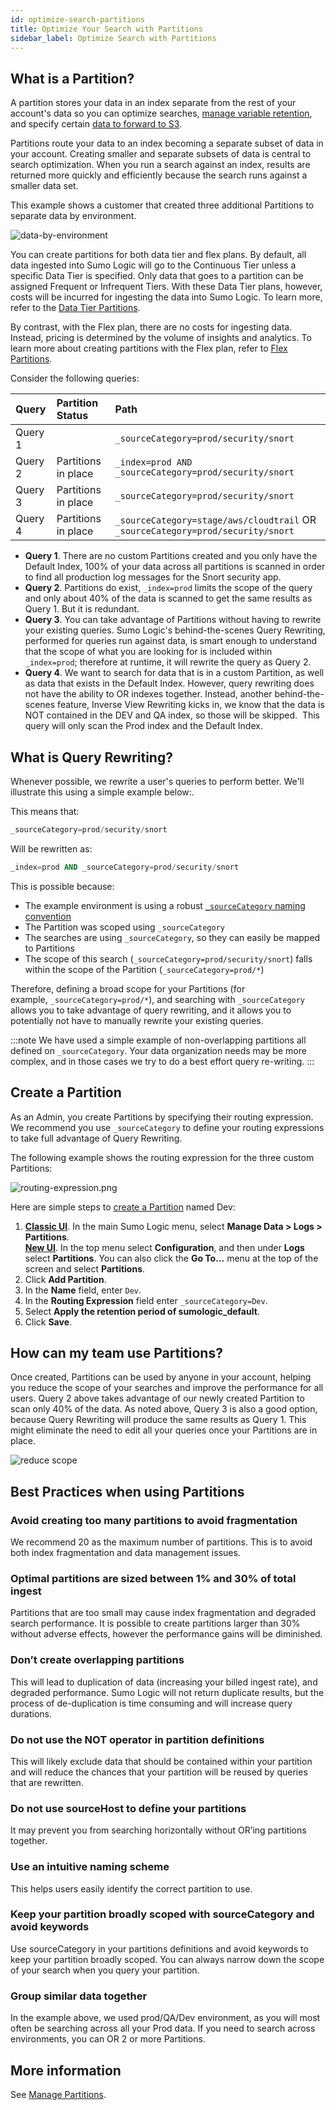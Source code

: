 ```yaml
---
id: optimize-search-partitions
title: Optimize Your Search with Partitions
sidebar_label: Optimize Search with Partitions
---
```


## What is a Partition?

A partition stores your data in an index separate from the rest of your account's data so you can optimize searches, [manage variable retention](/docs/manage/partitions/manage-indexes-variable-retention), and specify certain [data to forward to S3](/docs/manage/data-forwarding/amazon-s3-bucket).

Partitions route your data to an index becoming a separate subset of data in your account. Creating smaller and separate subsets of data is central to search optimization. When you run a search against an index, results are returned more quickly and efficiently because the search runs against a smaller data set.

This example shows a customer that created three additional Partitions to separate data by environment.

![data-by-environment](/img/search/optimize/data-by-environment.png)

You can create partitions for both data tier and flex plans. By default, all data ingested into Sumo Logic will go to the Continuous Tier unless a specific Data Tier is specified. Only data that goes to a partition can be assigned Frequent or Infrequent Tiers. With these Data Tier plans, however, costs will be incurred for ingesting the data into Sumo Logic. To learn more, refer to the [Data Tier Partitions](/docs/manage/partitions/data-tiers). 

By contrast, with the Flex plan, there are no costs for ingesting data. Instead, pricing is determined by the volume of insights and analytics. To learn more about creating partitions with the Flex plan, refer to [Flex Partitions](/docs/manage/partitions/flex).

Consider the following queries:

| Query |  Partition Status | Path |
| :-- | :-- | :-- |
| Query 1   |   | `_sourceCategory=prod/security/snort`|
| Query 2   | Partitions in place  | `_index=prod AND _sourceCategory=prod/security/snort` |
| Query 3   | Partitions in place  | `_sourceCategory=prod/security/snort` |
| Query 4   | Partitions in place  | `_sourceCategory=stage/aws/cloudtrail` OR `_sourceCategory=prod/security/snort` |

* **Query 1**. There are no custom Partitions created and you only have the Default Index, 100% of your data across all partitions is scanned in order to find all production log messages for the Snort security app.
* **Query 2**. Partitions do exist, `_index=prod` limits the scope of the query and only about 40% of the data is scanned to get the same results as Query 1. But it is redundant.
* **Query 3**. You can take advantage of Partitions without having to rewrite your existing queries. Sumo Logic's behind-the-scenes Query Rewriting, performed for queries run against data, is smart enough to understand that the scope of what you are looking for is included within `_index=prod`; therefore at runtime, it will rewrite the query as Query 2.
* **Query 4**. We want to search for data that is in a custom Partition, as well as data that exists in the Default Index. However, query rewriting does not have the ability to OR indexes together. Instead, another behind-the-scenes feature, Inverse View Rewriting kicks in, we know that the data is NOT contained in the DEV and QA index, so those will be skipped.  This query will only scan the Prod index and the Default Index.

## What is Query Rewriting?

Whenever possible, we rewrite a user's queries to perform better. We'll illustrate this using a simple example below:.

This means that:

```sql
_sourceCategory=prod/security/snort
```

Will be rewritten as:

```sql
_index=prod AND _sourceCategory=prod/security/snort
```

This is possible because:

* The example environment is using a robust [`_sourceCategory` naming convention](/docs/send-data/best-practices)
* The Partition was scoped using `_sourceCategory`
* The searches are using `_sourceCategory`, so they can easily be mapped to Partitions
* The scope of this search (`_sourceCategory=prod/security/snort`) falls within the scope of the Partition (`_sourceCategory=prod/*`)

Therefore, defining a broad scope for your Partitions (for example, `_sourceCategory=prod/*`), and searching with `_sourceCategory` allows you to take advantage of query rewriting, and it allows you to potentially not have to manually rewrite your existing queries.

:::note
We have used a simple example of non-overlapping partitions all defined on `_sourceCategory`. Your data organization needs may be more complex, and in those cases we try to do a best effort query re-writing.
:::


## Create a Partition

As an Admin, you create Partitions by specifying their routing expression. We recommend you use `_sourceCategory` to define your routing expressions to take full advantage of Query Rewriting.

The following example shows the routing expression for the three custom Partitions:  

![routing-expression.png](/img/search/optimize/routing-expression.png)

Here are simple steps to [create a Partition](/docs/manage/partitions/data-tiers/create-edit-partition/) named Dev:
1. [**Classic UI**](/docs/get-started/sumo-logic-ui-classic). In the main Sumo Logic menu, select **Manage Data > Logs > Partitions**. <br/>[**New UI**](/docs/get-started/sumo-logic-ui). In the top menu select **Configuration**, and then under **Logs** select **Partitions**. You can also click the **Go To...** menu at the top of the screen and select **Partitions**. 
1. Click **Add Partition**.
1. In the **Name** field, enter `Dev`.
1. In the **Routing Expression** field enter `_sourceCategory=Dev`.
1. Select **Apply the retention period of sumologic_default**.
1. Click **Save**.

## How can my team use Partitions?

Once created, Partitions can be used by anyone in your account, helping you reduce the scope of your searches and improve the performance for all users. Query 2 above takes advantage of our newly created Partition to scan only 40% of the data. As noted above, Query 3 is also a good option, because Query Rewriting will produce the same results as Query 1. This might eliminate the need to edit all your queries once your Partitions are in place.

![reduce scope](/img/search/optimize/reduce-scope.png)


## Best Practices when using Partitions

### Avoid creating too many partitions to avoid fragmentation

We recommend 20 as the maximum number of partitions. This is to avoid both index fragmentation and data management issues.

### Optimal partitions are sized between 1% and 30% of total ingest

Partitions that are too small may cause index fragmentation and degraded search performance. It is possible to create partitions larger than 30% without adverse effects, however the performance gains will be diminished.

### Don’t create overlapping partitions

This will lead to duplication of data (increasing your billed ingest rate), and degraded performance. Sumo Logic will not return duplicate results, but the process of de-duplication is time consuming and will increase query durations.

### Do not use the NOT operator in partition definitions

This will likely exclude data that should be contained within your partition and will reduce the chances that your partition will be reused by queries that are rewritten.

### Do not use sourceHost to define your partitions

It may prevent you from searching horizontally without OR’ing partitions together.

### Use an intuitive naming scheme

This helps users easily identify the correct partition to use.

### Keep your partition broadly scoped with sourceCategory and avoid keywords

Use sourceCategory in your partitions definitions and avoid keywords to keep your partition broadly scoped. You can always narrow down the scope of your search when you query your partition.

### Group similar data together

In the example above, we used prod/QA/Dev environment, as you will most often be searching across all your Prod data. If you need to search across environments, you can OR 2 or more Partitions.

## More information

See [Manage Partitions](/docs/manage/partitions).
